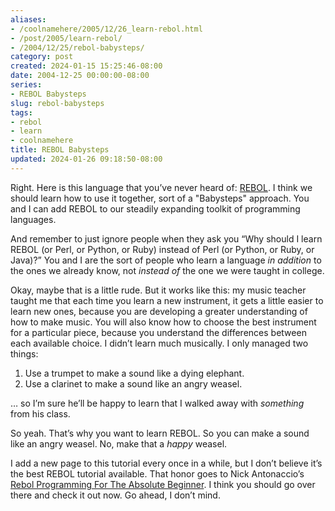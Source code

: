 ```yaml
---
aliases:
- /coolnamehere/2005/12/26_learn-rebol.html
- /post/2005/learn-rebol/
- /2004/12/25/rebol-babysteps/
category: post
created: 2024-01-15 15:25:46-08:00
date: 2004-12-25 00:00:00-08:00
series:
- REBOL Babysteps
slug: rebol-babysteps
tags:
- rebol
- learn
- coolnamehere
title: REBOL Babysteps
updated: 2024-01-26 09:18:50-08:00
---
```


Right. Here is this language that you’ve never heard of: [REBOL](../../../card/REBOL.md). I think we should learn how to use it together, sort of a "Babysteps" approach. You and I can add REBOL to our steadily expanding toolkit of programming languages.

And remember to just ignore people when they ask you “Why should I learn REBOL (or Perl, or Python, or Ruby) instead of Perl (or Python, or Ruby, or Java)?” You and I are the sort of people who learn a language *in addition* to the ones we already know, not *instead of* the one we were taught in college.

Okay, maybe that is a little rude. But it works like this: my music teacher taught me that each time you learn a new instrument, it gets a little easier to learn new ones, because you are developing a greater understanding of how to make music. You will also know how to choose the best instrument for a particular piece, because you understand the differences between each available choice. I didn’t learn much musically. I only managed two things:

1. Use a trumpet to make a sound like a dying elephant.
1. Use a clarinet to make a sound like an angry weasel.

… so I’m sure he’ll be happy to learn that I walked away with *something* from his class.

So yeah. That’s why you want to learn REBOL. So you can make a sound like an angry weasel. No, make that a *happy* weasel.

I add a new page to this tutorial every once in a while, but I don’t believe it’s the best REBOL tutorial available. That honor goes to Nick Antonaccio’s [Rebol Programming For The Absolute Beginner](http://musiclessonz.com/rebol_tutorial.html). I think you should go over there and check it out now. Go ahead, I don’t mind.